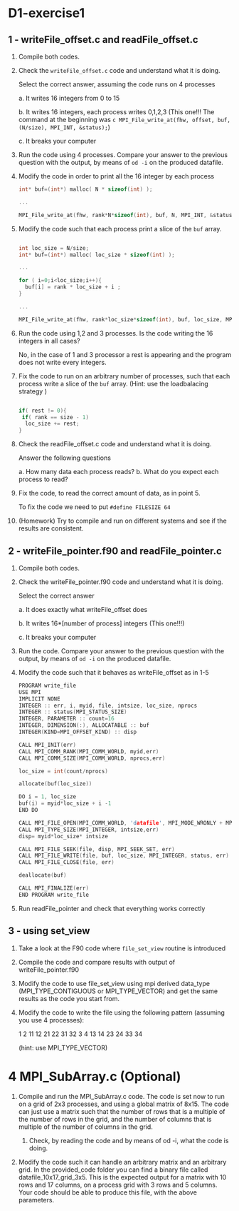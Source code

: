 # D1-exercise1


## 1 - writeFile_offset.c and readFile_offset.c


1. Compile both codes. 
2. Check the `writeFile_offset.c` code and understand what it is
   doing.

   Select the correct answer, assuming the code runs on 4 processes

   a. It writes 16 integers from 0 to 15

   b. It writes 16 integers, each process writes 0,1,2,3 (This one!!!
        The command at the beginning was ```c MPI_File_write_at(fhw, offset, buf, (N/size), MPI_INT, &status);```)

   c. It breaks your computer

3. Run the code using 4 processes. Compare your answer to the previous
   question with the output, by means of `od -i` on the produced
   datafile.

4. Modify the code in order to print all the 16 integer by each
   process

   ```c
   int* buf=(int*) malloc( N * sizeof(int) );

   ...

   MPI_File_write_at(fhw, rank*N*sizeof(int), buf, N, MPI_INT, &status); 
   ```

5. Modify the code such that each process print a slice of the `buf`
   array.

   ```c

   int loc_size = N/size;
   int* buf=(int*) malloc( loc_size * sizeof(int) );

   ...

   for ( i=0;i<loc_size;i++){
     buf[i] = rank * loc_size + i ;
   }

   ...

   MPI_File_write_at(fhw, rank*loc_size*sizeof(int), buf, loc_size, MPI_INT, &status);

   ```

6. Run the code using 1,2 and 3 processes. Is the code writing the 16
   integers in all cases?

   No, in the case of 1 and 3 processor a rest is appearing and the program does not write every integers.

7. Fix the code to run on an arbitrary number of processes, such that
   each process write a slice of the `buf` array.  (Hint: use the
   loadbalacing strategy )

   ```c

   if( rest != 0){
    if( rank == size - 1)
     loc_size += rest;
   }

   ```

8. Check the readFile_offset.c code and understand what it is doing.
  
   Answer the following questions

   a. How many data each process reads?
   b. What do you expect each process to read?

9. Fix the code, to read the correct amount of data, as in point 5.

   To fix the code we need to put ```#define FILESIZE 64```
  
10. (Homework) Try to compile and run on different systems and see if
    the results are consistent.

## 2 - writeFile_pointer.f90 and readFile_pointer.c


1. Compile both codes.

2. Check the writeFile_pointer.f90 code and understand what it is
   doing.
 
   Select the correct answer

   a. It does exactly what writeFile_offset does 

   b. It writes 16*[number of process] integers (This one!!!)

   c. It breaks your computer

3. Run the code. Compare your answer to the previous question with the
   output, by means of `od -i` on the produced datafile.

4. Modify the code such that it behaves as writeFile_offset as in 1-5
   ```c
   PROGRAM write_file
   USE MPI
   IMPLICIT NONE
   INTEGER :: err, i, myid, file, intsize, loc_size, nprocs
   INTEGER :: status(MPI_STATUS_SIZE)
   INTEGER, PARAMETER :: count=16
   INTEGER, DIMENSION(:), ALLOCATABLE :: buf
   INTEGER(KIND=MPI_OFFSET_KIND) :: disp

   CALL MPI_INIT(err)
   CALL MPI_COMM_RANK(MPI_COMM_WORLD, myid,err)
   CALL MPI_COMM_SIZE(MPI_COMM_WORLD, nprocs,err)

   loc_size = int(count/nprocs)

   allocate(buf(loc_size))

   DO i = 1, loc_size
   buf(i) = myid*loc_size + i -1
   END DO

   CALL MPI_FILE_OPEN(MPI_COMM_WORLD, 'datafile', MPI_MODE_WRONLY + MPI_MODE_CREATE, MPI_INFO_NULL, file, err)
   CALL MPI_TYPE_SIZE(MPI_INTEGER, intsize,err)
   disp= myid*loc_size* intsize

   CALL MPI_FILE_SEEK(file, disp, MPI_SEEK_SET, err)
   CALL MPI_FILE_WRITE(file, buf, loc_size, MPI_INTEGER, status, err)
   CALL MPI_FILE_CLOSE(file, err)

   deallocate(buf)

   CALL MPI_FINALIZE(err)
   END PROGRAM write_file
   ```

5. Run readFile_pointer and check that everything works correctly


## 3 - using set_view


1. Take a look at the F90 code where `file_set_view` routine is introduced

2. Compile the code and compare results with output of writeFile_pointer.f90

3. Modify the code to use file_set_view using mpi derived data_type (MPI_TYPE_CONTIGUOUS or MPI_TYPE_VECTOR) and get the same results as the code you start from.

4. Modify the code to write the file using the following pattern (assuming you use 4 processes):

   1 2 11 12 21 22 31 32 3 4 13 14 23 24 33 34

   (hint: use MPI_TYPE_VECTOR)


4 MPI_SubArray.c (Optional) 
===========================

1. Compile and run the MPI_SubArray.c code. The code is set now to run on a grid of 2x3 processes, and using a global matrix of 8x15. The code can
   just use a matrix such that the number of rows that is a multiple of the number of rows in the grid, and the number of columns that is multiple of the number of columns in the grid.

   1. Check, by reading the code and by means of od -i, what the code is doing.

2. Modify the code such it can handle an arbitrary matrix and an arbitrary grid.
   In the provided_code folder you can find a binary file called datafile_10x17_grid_3x5.
   This is the expected output for a matrix with 10 rows and 17 columns, on a process grid with
   3 rows and 5 columns. Your code should be able to produce this file, with the above parameters.

